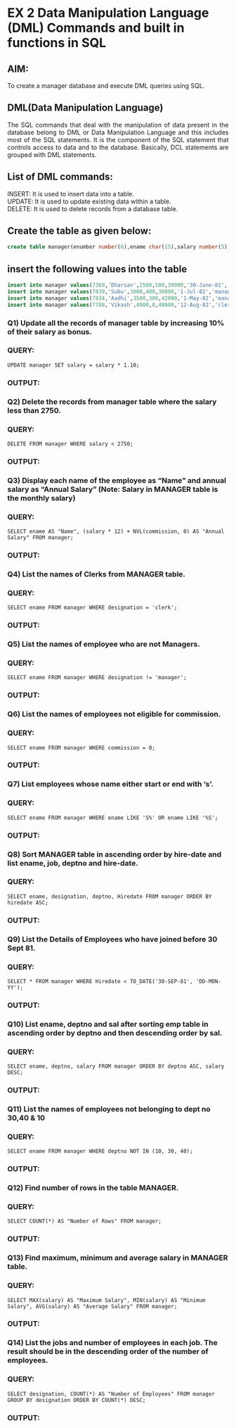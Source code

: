 # EX 2 Data Manipulation Language (DML) Commands and built in functions in SQL
## AIM:
To create a manager database and execute DML queries using SQL.


## DML(Data Manipulation Language)
<div align="justify">
The SQL commands that deal with the manipulation of data present in the database belong to DML or Data Manipulation Language and this includes most of the SQL statements. It is the component of the SQL statement that controls access to data and to the database. Basically, DCL statements are grouped with DML statements.
</div>

## List of DML commands: 
<div align="justify">
INSERT: It is used to insert data into a table.<br>
UPDATE: It is used to update existing data within a table.<br>
DELETE: It is used to delete records from a database table.<br>
</div>

## Create the table as given below:
```sql
create table manager(enumber number(6),ename char(15),salary number(5),commission number(4),annualsalary number(7),Hiredate date,designation char(10),deptno number(2),reporting char(10));
```
## insert the following values into the table
```sql
insert into manager values(7369,'Dharsan',2500,500,30000,'30-June-81','clerk',10,'John');
insert into manager values(7839,'Subu',3000,400,36000,'1-Jul-82','manager',null,'James');
insert into manager values(7934,'Aadhi',3500,300,42000,'1-May-82','manager',30,NULL);
insert into manager values(7788,'Vikash',4000,0,48000,'12-Aug-82','clerk',50,'Bond');
```

### Q1) Update all the records of manager table by increasing 10% of their salary as bonus.

### QUERY:
```
UPDATE manager SET salary = salary * 1.10;
```
### OUTPUT:

### Q2) Delete the records from manager table where the salary less than 2750.


### QUERY:
```
DELETE FROM manager WHERE salary < 2750;
```
### OUTPUT:

### Q3) Display each name of the employee as “Name” and annual salary as “Annual Salary” (Note: Salary in MANAGER table is the monthly salary)


### QUERY:
```
SELECT ename AS "Name", (salary * 12) + NVL(commission, 0) AS "Annual Salary" FROM manager;
```
### OUTPUT:

### Q4)	List the names of Clerks from MANAGER table.


### QUERY:
```
SELECT ename FROM manager WHERE designation = 'clerk';
```
### OUTPUT:


### Q5)	List the names of employee who are not Managers.


### QUERY:
```
SELECT ename FROM manager WHERE designation != 'manager';
```
### OUTPUT:


### Q6)	List the names of employees not eligible for commission.


### QUERY:
```
SELECT ename FROM manager WHERE commission = 0;
```
### OUTPUT:


### Q7)	List employees whose name either start or end with ‘s’.


### QUERY:
```
SELECT ename FROM manager WHERE ename LIKE 'S%' OR ename LIKE '%S';
```
### OUTPUT:


### Q8) Sort MANAGER table in ascending order by hire-date and list ename, job, deptno and hire-date.


### QUERY:
```
SELECT ename, designation, deptno, Hiredate FROM manager ORDER BY hiredate ASC;
```
### OUTPUT:


### Q9) List the Details of Employees who have joined before 30 Sept 81.


### QUERY:
```
SELECT * FROM manager WHERE Hiredate < TO_DATE('30-SEP-81', 'DD-MON-YY');
```
### OUTPUT:


### Q10)	List ename, deptno and sal after sorting emp table in ascending order by deptno and then descending order by sal.


### QUERY:
```
SELECT ename, deptno, salary FROM manager ORDER BY deptno ASC, salary DESC;
```
### OUTPUT:


### Q11) List the names of employees not belonging to dept no 30,40 & 10


### QUERY:
```
SELECT ename FROM manager WHERE deptno NOT IN (10, 30, 40);
```
### OUTPUT:

### Q12) Find number of rows in the table MANAGER.

### QUERY:
```
SELECT COUNT(*) AS "Number of Rows" FROM manager;
```
### OUTPUT:


### Q13) Find maximum, minimum and average salary in MANAGER table.

### QUERY:
```
SELECT MAX(salary) AS "Maximum Salary", MIN(salary) AS "Minimum Salary", AVG(salary) AS "Average Salary" FROM manager;
```
### OUTPUT:


### Q14) List the jobs and number of employees in each job. The result should be in the descending order of the number of employees.

### QUERY:
```
SELECT designation, COUNT(*) AS "Number of Employees" FROM manager GROUP BY designation ORDER BY COUNT(*) DESC;
```
### OUTPUT:
